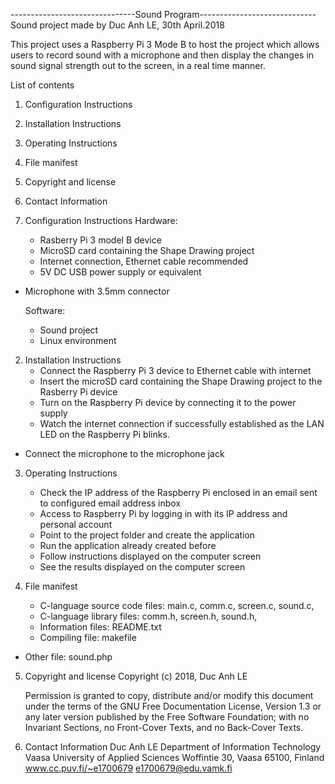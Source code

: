 -------------------------------Sound Program-----------------------------
Sound project made by Duc Anh LE, 30th April.2018

This project uses a Raspberry Pi 3 Mode B to host the project
which allows users to record sound with a microphone and then
display the changes in sound signal strength out to the screen,
in a real time manner.



List of contents

1. Configuration Instructions
2. Installation Instructions
3. Operating Instructions
4. File manifest
5. Copyright and license
6. Contact Information



1. Configuration Instructions
	Hardware:
	- Rasberry Pi 3 model B device
	- MicroSD card containing the Shape Drawing project
	- Internet connection, Ethernet cable recommended
	- 5V DC USB power supply or equivalent
  - Microphone with 3.5mm connector

	Software:
	- Sound project
	- Linux environment



2. Installation Instructions
	- Connect the Raspberry Pi 3 device to Ethernet cable with internet
	- Insert the microSD card containing the Shape Drawing project to the
	Rasberry Pi device
	- Turn on the Raspberry Pi device by connecting it to the power supply
	- Watch the internet connection if successfully established
	as the LAN LED on the Raspberry Pi blinks.
  - Connect the microphone to the microphone jack



3. Operating Instructions
	- Check the IP address of the Raspberry Pi enclosed in an email
	sent to configured email address inbox
	- Access to Raspberry Pi by logging in with its IP address
	and personal account
	- Point to the project folder and create the application
	- Run the application already created before
	- Follow instructions displayed on the computer screen
	- See the results displayed on the computer screen



4. File manifest
	- C-language source code files: main.c, comm.c, screen.c, sound.c,
	- C-language library files: comm.h, screen.h, sound.h,
	- Information files: README.txt
	- Compiling file: makefile
  - Other file: sound.php



5. Copyright and license
	Copyright (c) 2018, Duc Anh LE
	
	Permission is granted to copy, distribute and/or modify this document
	under the terms of the GNU Free Documentation License, Version 1.3
	or any later version published by the Free Software Foundation;
	with no Invariant Sections, no Front-Cover Texts, and no Back-Cover Texts.



6. Contact Information
	Duc Anh LE
	Department of Information Technology
	Vaasa University of Applied Sciences
	Woffintie 30, Vaasa 65100, Finland
	www.cc.puv.fi/~e1700679
	e1700679@edu.vamk.fi
